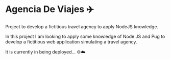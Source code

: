 # Agencia De Viajes ✈️
Project to develop a fictitious travel agency to apply NodeJS knowledge. 

In this project I am looking to apply some knowledge of Node JS and Pug to develop a fictitious web application simulating a travel agency. 

It is currently in being deployed... ⚙️☁️
